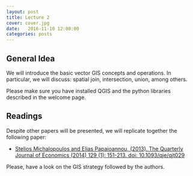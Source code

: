 ```yaml
---
layout: post
title: Lecture 2
cover: cover.jpg
date:   2016-11-10 12:00:00
categories: posts
---
```



## General Idea

We will introduce the basic vector GIS concepts and operations. In particular, we will discuss: spatial join, intersection, union, among others.

Please make sure you have installed QGIS and the python libraries described in the welcome page.

## Readings

Despite other papers will be presented, we will replicate together the following paper:

- [Stelios Michalopoulos and Elias Papaioannou, (2013). The Quarterly Journal of Economics (2014) 129 (1): 151-213. doi: 10.1093/qje/qjt029](http://qje.oxfordjournals.org/content/129/1/151.full)


Please, have a look on the GIS strategy followed by the authors.




